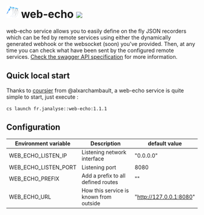 # ![](images/logo-base-32.png) web-echo [![][WebEchoImg]][WebEchoLnk]

web-echo service allows you to easily define on the fly JSON recorders which can be 
fed by remote services using either the dynamically generated webhook or the websocket (soon)
you've provided. Then, at any time you can check what have been sent by the configured
remote services. [Check the swagger API specification][webecho-api] for more information.

## Quick local start

Thanks to [coursier][cs] from @alxarchambault,
a web-echo service is quite simple to start, just execute :
```
cs launch fr.janalyse::web-echo:1.1.1
```

## Configuration

| Environment variable | Description                                    | default value
| -------------------- | ---------------------------------------------- | -----------------
| WEB_ECHO_LISTEN_IP   | Listening network interface                    | "0.0.0.0"
| WEB_ECHO_LISTEN_PORT | Listening port                                 | 8080
| WEB_ECHO_PREFIX      | Add a prefix to all defined routes             | ""   
| WEB_ECHO_URL         | How this service is known from outside         | "http://127.0.0.1:8080" 

[cs]: https://get-coursier.io/
[webecho-api]: https://mapland.fr/echo/swagger
[WebEcho]: https://github.com/dacr/web-echo
[WebEchoImg]: https://img.shields.io/maven-central/v/fr.janalyse/web-echo_2.13.svg
[WebEchoLnk]: https://search.maven.org/#search%7Cga%7C1%7Cfr.janalyse.web-echo
